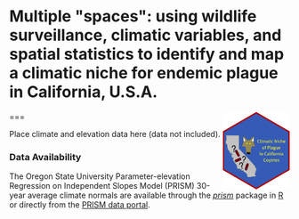 # Multiple "spaces": using wildlife surveillance, climatic variables, and spatial statistics to identify and map a climatic niche for endemic plague in California, U.S.A.
===
<img src='../../hex/hex.png' width='120' align='right' />

Place climate and elevation data here (data not included).

### Data Availability

The Oregon State University Parameter-elevation Regression on Independent Slopes Model (PRISM) 30-year average climate normals are available through the [*prism*](https://cran.r-project.org/package=prism) package in [R](https://cran.r-project.org) or directly from the [PRISM data portal](http://prism.oregonstate.edu/).

